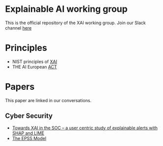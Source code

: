 # Explainable AI working group
This is the official repository of the XAI working group.
Join our Slack channel [here](https://join.slack.com/t/xaiwg/shared_invite/zt-1uuoqrchx-TWNkLkB14Kdzz_AL7mFWhw)
# Principles

* NIST principles of [XAI](https://nvlpubs.nist.gov/nistpubs/ir/2021/NIST.IR.8312.pdf)
* THE AI European [ACT](https://artificialintelligenceact.eu/)
 
# Papers

This paper are linked in our conversations.

## Cyber Security


* [Towards XAI in the SOC – a user centric study of explainable alerts with SHAP and LIME](https://ieeexplore.ieee.org/abstract/document/10020248)
* [The EPSS Model](https://www.first.org/epss/model) 
